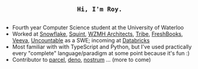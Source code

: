 <div align="center">
  <pre><h3>Hi, I'm Roy.</h3></pre>
</div>

- Fourth year Computer Science student at the University of Waterloo
- Worked at [Snowflake](https://www.snowflake.com/), [Squint](https://www.squint.ai/), [WZMH Architects](https://www.wzmh.com/), [Tribe](https://tribe.so/), [FreshBooks](https://www.freshbooks.com/), [Veeva](https://www.veeva.com/), [Uncountable](https://www.uncountable.com/) as a SWE; incoming at [Databricks](https://www.databricks.com/)
- Most familiar with with TypeScript and Python, but I've used practically every "complete" language/paradigm at some point because it's fun :)
- Contributor to [parcel](https://parceljs.org/), [deno](https://github.com/denoland/deno/), [nostrum](https://github.com/Kraigie/nostrum) ... (more to come)
